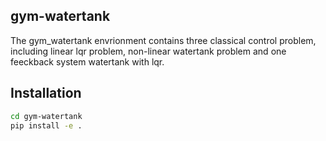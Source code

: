 ## gym-watertank

The gym_watertank envrionment contains three classical control problem, including linear lqr problem, non-linear watertank problem and one feeckback system watertank with lqr.

## Installation
```bash
cd gym-watertank
pip install -e .
```